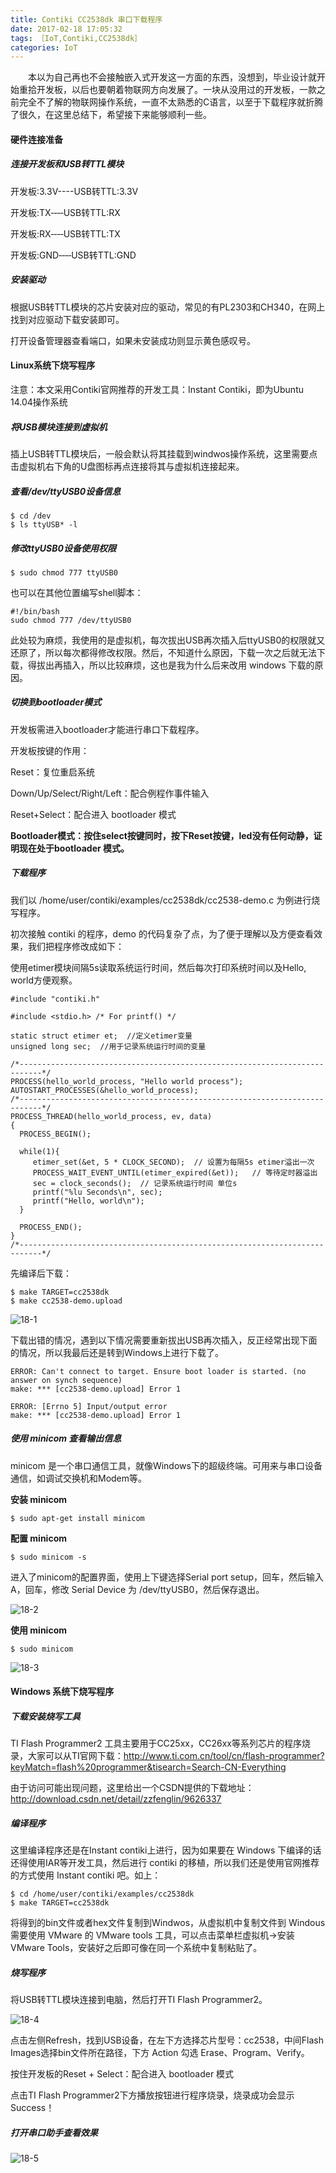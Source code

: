 ```yaml
---
title: Contiki CC2538dk 串口下载程序
date: 2017-02-18 17:05:32
tags: ［IoT,Contiki,CC2538dk］
categories: IoT
---
```


　　本以为自己再也不会接触嵌入式开发这一方面的东西，没想到，毕业设计就开始重拾开发板，以后也要朝着物联网方向发展了。一块从没用过的开发板，一款之前完全不了解的物联网操作系统，一直不太熟悉的C语言，以至于下载程序就折腾了很久，在这里总结下，希望接下来能够顺利一些。

<!--more-->

#### 硬件连接准备

##### 连接开发板和USB转TTL模块

开发板:3.3V----USB转TTL:3.3V

开发板:TX‐‐‐‐USB转TTL:RX

开发板:RX‐‐‐‐USB转TTL:TX

开发板:GND‐‐‐‐USB转TTL:GND

##### 安装驱动

根据USB转TTL模块的芯片安装对应的驱动，常见的有PL2303和CH340，在网上找到对应驱动下载安装即可。

打开设备管理器查看端口，如果未安装成功则显示黄色感叹号。

#### Linux系统下烧写程序

注意：本文采用Contiki官网推荐的开发工具：Instant Contiki，即为Ubuntu 14.04操作系统

##### 将USB模块连接到虚拟机

插上USB转TTL模块后，一般会默认将其挂载到windwos操作系统，这里需要点击虚拟机右下角的U盘图标再点连接将其与虚拟机连接起来。

##### 查看/dev/ttyUSB0设备信息

```
$ cd /dev
$ ls ttyUSB* -l
```

##### 修改ttyUSB0设备使用权限

```
$ sudo chmod 777 ttyUSB0
```

也可以在其他位置编写shell脚本：

```
#!/bin/bash
sudo chmod 777 /dev/ttyUSB0
```

此处较为麻烦，我使用的是虚拟机，每次拔出USB再次插入后ttyUSB0的权限就又还原了，所以每次都得修改权限。然后，不知道什么原因，下载一次之后就无法下载，得拔出再插入，所以比较麻烦，这也是我为什么后来改用 windows 下载的原因。

##### 切换到bootloader模式

开发板需进入bootloader才能进行串口下载程序。

开发板按键的作用：

Reset：复位重启系统

Down/Up/Select/Right/Left：配合例程作事件输入

Reset+Select：配合进入 bootloader 模式

**Bootloader模式：按住select按键同时，按下Reset按键，led没有任何动静，证明现在处于bootloader 模式。**

##### 下载程序

我们以 /home/user/contiki/examples/cc2538dk/cc2538-demo.c 为例进行烧写程序。

初次接触 contiki 的程序，demo 的代码复杂了点，为了便于理解以及方便查看效果，我们把程序修改成如下：

使用etimer模块间隔5s读取系统运行时间，然后每次打印系统时间以及Hello, world方便观察。

```
#include "contiki.h"

#include <stdio.h> /* For printf() */

static struct etimer et;  //定义etimer变量
unsigned long sec;  //用于记录系统运行时间的变量

/*---------------------------------------------------------------------------*/
PROCESS(hello_world_process, "Hello world process");
AUTOSTART_PROCESSES(&hello_world_process);
/*---------------------------------------------------------------------------*/
PROCESS_THREAD(hello_world_process, ev, data)
{
  PROCESS_BEGIN();

  while(1){
     etimer_set(&et, 5 * CLOCK_SECOND);  // 设置为每隔5s etimer溢出一次
     PROCESS_WAIT_EVENT_UNTIL(etimer_expired(&et));   // 等待定时器溢出
     sec = clock_seconds();  // 记录系统运行时间 单位s  
     printf("%lu Seconds\n", sec);   
     printf("Hello, world\n");
  }
  
  PROCESS_END();
}
/*---------------------------------------------------------------------------*/
```

先编译后下载：

```
$ make TARGET=cc2538dk
$ make cc2538-demo.upload
```

![18-1](http://ohe7ixo05.bkt.clouddn.com/2017/2/18-1.png)

下载出错的情况，遇到以下情况需要重新拔出USB再次插入，反正经常出现下面的情况，所以我最后还是转到Windows上进行下载了。

```
ERROR: Can't connect to target. Ensure boot loader is started. (no answer on synch sequence)
make: *** [cc2538-demo.upload] Error 1
```

```
ERROR: [Errno 5] Input/output error
make: *** [cc2538-demo.upload] Error 1
```

##### 使用 minicom 查看输出信息

minicom 是一个串口通信工具，就像Windows下的超级终端。可用来与串口设备通信，如调试交换机和Modem等。

**安装 minicom**

```
$ sudo apt-get install minicom
```

**配置 minicom**

```
$ sudo minicom -s
```

进入了minicom的配置界面，使用上下键选择Serial port setup，回车，然后输入A，回车，修改 Serial Device 为 /dev/ttyUSB0，然后保存退出。

![18-2](http://ohe7ixo05.bkt.clouddn.com/2017/2/18-2.png)

**使用 minicom**

```
$ sudo minicom
```
![18-3](http://ohe7ixo05.bkt.clouddn.com/2017/2/18-3.png)

#### Windows 系统下烧写程序

##### 下载安装烧写工具

TI Flash Programmer2 工具主要用于CC25xx，CC26xx等系列芯片的程序烧录，大家可以从TI官网下载：http://www.ti.com.cn/tool/cn/flash-programmer?keyMatch=flash%20programmer&tisearch=Search-CN-Everything

由于访问可能出现问题，这里给出一个CSDN提供的下载地址：http://download.csdn.net/detail/zzfenglin/9626337

##### 编译程序

这里编译程序还是在Instant contiki上进行，因为如果要在 Windows 下编译的话还得使用IAR等开发工具，然后进行 contiki 的移植，所以我们还是使用官网推荐的方式使用 Instant contiki 吧。如上：

```
$ cd /home/user/contiki/examples/cc2538dk
$ make TARGET=cc2538dk
```

将得到的bin文件或者hex文件复制到Windwos，从虚拟机中复制文件到 Windous 需要使用 VMware 的 VMware tools 工具，可以点击菜单栏虚拟机->安装 VMware Tools，安装好之后即可像在同一个系统中复制粘贴了。

##### 烧写程序

将USB转TTL模块连接到电脑，然后打开TI Flash Programmer2。

![18-4](http://ohe7ixo05.bkt.clouddn.com/2017/2/18-4.png)

点击左侧Refresh，找到USB设备，在左下方选择芯片型号：cc2538，中间Flash Images选择bin文件所在路径，下方 Action 勾选 Erase、Program、Verify。

按住开发板的Reset + Select：配合进入 bootloader 模式

点击TI Flash Programmer2下方播放按钮进行程序烧录，烧录成功会显示Success！

##### 打开串口助手查看效果

![18-5](http://ohe7ixo05.bkt.clouddn.com/2017/2/18-5.png)